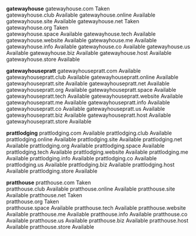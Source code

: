 **gatewayhouse**
gatewayhouse.com	  Taken		
gatewayhouse.club	  Available
gatewayhouse.online	  Available	
gatewayhouse.site	  Available	
gatewayhouse.net	  Taken		
gatewayhouse.org	  Taken		
gatewayhouse.space	  Available	
gatewayhouse.tech	  Available
gatewayhouse.website	  Available	
gatewayhouse.me	  Available	
gatewayhouse.info	  Available	
gatewayhouse.co	  Available	
gatewayhouse.us	  Available	
gatewayhouse.biz	  Available	
gatewayhouse.host	  Available
gatewayhouse.store	  Available

**gatewayhousepratt**
gatewayhousepratt.com	  Available	
gatewayhousepratt.club	  Available	
gatewayhousepratt.online	  Available	
gatewayhousepratt.site	  Available	
gatewayhousepratt.net	  Available	
gatewayhousepratt.org	  Available	
gatewayhousepratt.space	  Available	
gatewayhousepratt.tech	  Available	
gatewayhousepratt.website	  Available	
gatewayhousepratt.me	  Available	
gatewayhousepratt.info	  Available
gatewayhousepratt.co	  Available
gatewayhousepratt.us	  Available	
gatewayhousepratt.biz	  Available	
gatewayhousepratt.host	  Available	
gatewayhousepratt.store	  Available	

**prattlodging**
prattlodging.com	  Available	
prattlodging.club	  Available	
prattlodging.online	  Available	
prattlodging.site	  Available	
prattlodging.net	  Available
prattlodging.org	  Available
prattlodging.space	  Available
prattlodging.tech	  Available
prattlodging.website	  Available
prattlodging.me	  Available	
prattlodging.info	  Available	
prattlodging.co	  Available	
prattlodging.us	  Available	
prattlodging.biz	  Available	
prattlodging.host	  Available	
prattlodging.store	  Available	

**pratthouse**
pratthouse.com	  Taken		
pratthouse.club	  Available	
pratthouse.online	  Available	
pratthouse.site	  Available	
pratthouse.net	  Taken		
pratthouse.org	  Taken		
pratthouse.space	  Available	
pratthouse.tech	  Available	
pratthouse.website	  Available	
pratthouse.me	  Available	
pratthouse.info	  Available	
pratthouse.co	  Available
pratthouse.us	  Available	
pratthouse.biz	  Available	
pratthouse.host	  Available	
pratthouse.store	  Available

